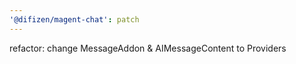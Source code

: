 ```yaml
---
'@difizen/magent-chat': patch
---
```


refactor: change MessageAddon & AIMessageContent to Providers
